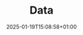 ---
weight: 2300
title: "Data"
description: "This section explains the architectural foundations for data warehousing, modeling, data science, machine learning, artificial intelligence, and business intelligence systems."
icon: "database"
date: "2025-01-19T15:08:58+01:00"
lastmod: "2025-01-19T15:08:58+01:00"
draft: false
toc: true
authors:
-  ""                       # An array of authors of the post (filenames in content/authors).
---